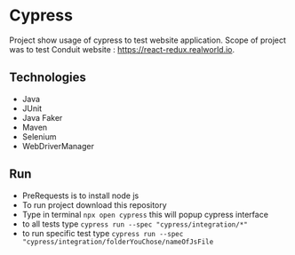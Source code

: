 # Cypress

Project show usage of cypress to test website application.
Scope of project was to test Conduit website : https://react-redux.realworld.io.

## Technologies

* Java
* JUnit
* Java Faker
* Maven
* Selenium
* WebDriverManager

## Run
 * PreRequests is to install node js
 * To run project download this repository
 * Type in terminal `npx open cypress` this will popup cypress interface
 * to all tests type `cypress run --spec "cypress/integration/*"`
 * to run specific test type `cypress run --spec "cypress/integration/folderYouChose/nameOfJsFile`
